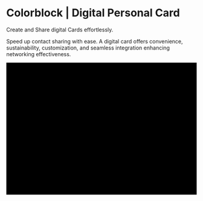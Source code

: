# Colorblock | Digital Personal Card

Create and Share digital Cards effortlessly.

Speed up contact sharing with ease. A digital card offers convenience, sustainability, customization, and seamless integration enhancing networking effectiveness.

<img src="./assets/demo.gif" alt="My Project GIF" width="600" height="350">


